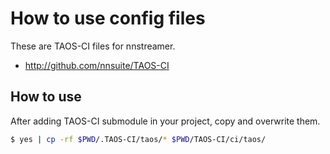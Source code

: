 # How to use config files

These are TAOS-CI files for nnstreamer.

- http://github.com/nnsuite/TAOS-CI

## How to use

After adding TAOS-CI submodule in your project, copy and overwrite them.

```bash
$ yes | cp -rf $PWD/.TAOS-CI/taos/* $PWD/TAOS-CI/ci/taos/
```
